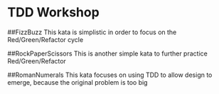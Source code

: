 # TDD Workshop

##FizzBuzz
This kata is simplistic in order to focus on the Red/Green/Refactor cycle

##RockPaperScissors
This is another simple kata to further practice Red/Green/Refactor

##RomanNumerals
This kata focuses on using TDD to allow design to emerge, because the original problem is too big

